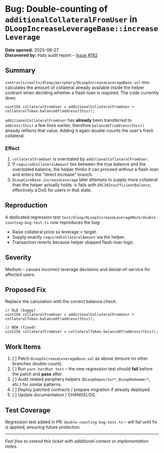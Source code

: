 # Bug: Double-counting of `additionalCollateralFromUser` in `DLoopIncreaseLeverageBase::increaseLeverage`

**Date opened:** 2025-06-27  
**Discovered by:** Hats audit report – [Issue #192](https://github.com/hats-finance/dTRINITY-0xee5c6f15e8d0b55a5eff84bb66beeee0e6140ffe/issues/192)

## Summary
`contracts/vaults/dloop/periphery/DLoopIncreaseLeverageBase.sol` mis-calculates the amount of collateral already available inside the helper contract when deciding whether a flash-loan is required. The code currently does:

```solidity
uint256 collateralFromUser = additionalCollateralFromUser + collateralToken.balanceOf(address(this));
```
`additionalCollateralFromUser` has **already** been transferred to `address(this)` a few lines earlier, therefore `balanceOf(address(this))` already reflects that value. Adding it again double-counts the user's fresh collateral.

### Effect
1. `collateralFromUser` is overstated by `additionalCollateralFromUser`.
2. If `requiredCollateralAmount` lies between the true balance and the overstated balance, the helper thinks it can proceed *without* a flash-loan and enters the "direct increase" branch.
3. `DLoopCoreBase.increaseLeverage` later attempts to supply more collateral than the helper actually holds → fails with `ERC20InsufficientBalance`, effectively a DoS for users in that state.

## Reproduction
A dedicated regression test `test/dloop/DLoopIncreaseLeverageMock/double-counting-bug-test.ts` now reproduces the bug:

* Raise collateral price so leverage < target.
* Supply exactly `requiredCollateralAmount` via the helper.
* Transaction reverts because helper skipped flash-loan logic.

## Severity
Medium – causes incorrect leverage decisions and denial-of-service for affected users.

## Proposed Fix
Replace the calculation with the correct balance check:

```solidity
// OLD (buggy)
uint256 collateralFromUser = additionalCollateralFromUser + collateralToken.balanceOf(address(this));

// NEW (fixed)
uint256 collateralFromUser = collateralToken.balanceOf(address(this));
```

## Work Items
1. [ ] Patch `DLoopIncreaseLeverageBase.sol` as above (ensure no other branches double-count).
2. [ ] Run `yarn hardhat test` – the new regression test should **fail** before the patch and **pass** after.
3. [ ] Audit related periphery helpers (`DLoopDepositor*`, `DLoopRedeemer*`, etc.) for similar patterns.
4. [ ] Deploy patched contracts / prepare migration if already deployed.
5. [ ] Update documentation / CHANGELOG.

## Test Coverage
Regression test added in PR: `double-counting-bug-test.ts` – will fail until fix is applied, ensuring future protection.

---
*Feel free to extend this ticket with additional context or implementation notes.* 